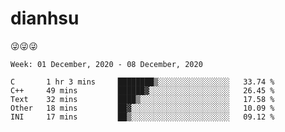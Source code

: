 
# dianhsu

:stuck_out_tongue_winking_eye::stuck_out_tongue_winking_eye::stuck_out_tongue_winking_eye:

<!--START_SECTION:waka-->
```text
Week: 01 December, 2020 - 08 December, 2020

C       1 hr 3 mins     ████████▒░░░░░░░░░░░░░░░░   33.74 % 
C++     49 mins         ██████▓░░░░░░░░░░░░░░░░░░   26.45 % 
Text    32 mins         ████▒░░░░░░░░░░░░░░░░░░░░   17.58 % 
Other   18 mins         ██▓░░░░░░░░░░░░░░░░░░░░░░   10.09 % 
INI     17 mins         ██▒░░░░░░░░░░░░░░░░░░░░░░   09.12 % 
```
<!--END_SECTION:waka-->
